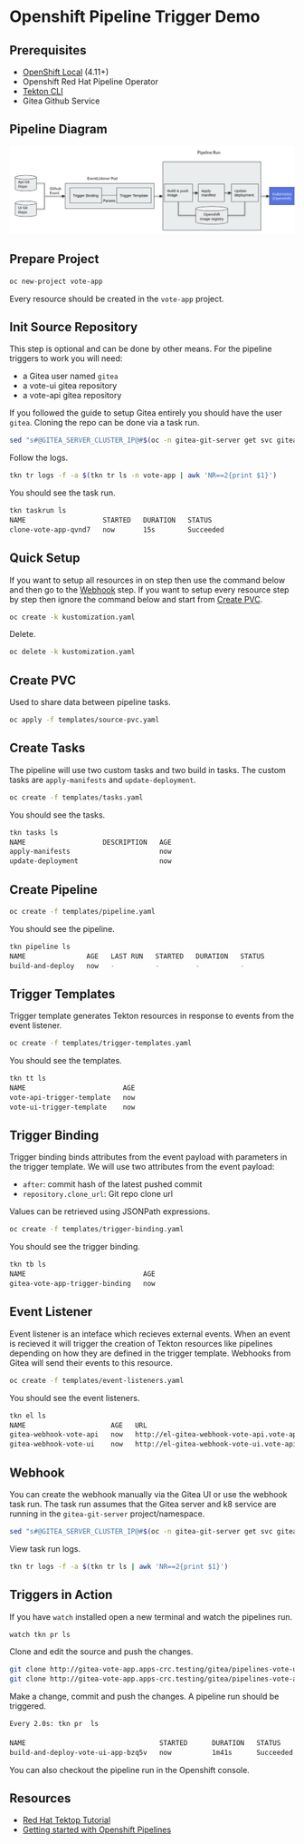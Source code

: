 # Openshift Pipeline Trigger Demo

## Prerequisites

- [OpenShift Local](https://developers.redhat.com/products/openshift-local/getting-started) (4.11+)
- Openshift Red Hat Pipeline Operator
- [Tekton CLI](https://github.com/tektoncd/cli)
- Gitea Github Service

## Pipeline Diagram

![pipeline-diagram](docs/pipeline-diagram.png)

## Prepare Project

```bash
oc new-project vote-app
```

Every resource should be created in the `vote-app` project.

## Init Source Repository

This step is optional and can be done by other means. For the pipeline triggers to work you will need:

- a Gitea user named `gitea`
- a vote-ui gitea repository
- a vote-api gitea repository

If you followed the guide to setup Gitea entirely you should have the user `gitea`. Cloning the repo can be done via a task run.

```bash
sed "s#@GITEA_SERVER_CLUSTER_IP@#$(oc -n gitea-git-server get svc gitea -o template --template='{{.spec.clusterIP}}')#g" templates/clone-vote-app-task-run.yaml | oc create -f -
```

Follow the logs.

```bash
tkn tr logs -f -a $(tkn tr ls -n vote-app | awk 'NR==2{print $1}')
```

You should see the task run.

```bash
tkn taskrun ls
NAME                   STARTED   DURATION   STATUS
clone-vote-app-qvnd7   now       15s        Succeeded
```

## Quick Setup

If you want to setup all resources in on step then use the command below and then go to the [Webhook](#webhook) step. If you want to setup every resource step by step then ignore the command below and start from [Create PVC](#create-pvc).

```bash
oc create -k kustomization.yaml
```

Delete.

```bash
oc delete -k kustomization.yaml
```

## Create PVC

Used to share data between pipeline tasks.

```bash
oc apply -f templates/source-pvc.yaml
```

## Create Tasks

The pipeline will use two custom tasks and two build in tasks. The custom tasks are `apply-manifests` and `update-deployment`.

```bash
oc create -f templates/tasks.yaml
```

You should see the tasks.

```bash
tkn tasks ls
NAME                   DESCRIPTION   AGE
apply-manifests                      now
update-deployment                    now
```

## Create Pipeline

```bash
oc create -f templates/pipeline.yaml
```

You should see the pipeline.

```bash
tkn pipeline ls
NAME               AGE   LAST RUN   STARTED   DURATION   STATUS
build-and-deploy   now   -          -         -          -
```

## Trigger Templates

Trigger template generates Tekton resources in response to events from the event listener.

```bash
oc create -f templates/trigger-templates.yaml
```

You should see the templates.

```bash
tkn tt ls
NAME                        AGE
vote-api-trigger-template   now
vote-ui-trigger-template    now
```

## Trigger Binding

Trigger binding binds attributes from the event payload with parameters in the trigger template. We will use two attributes from the event payload:

- `after`: commit hash of the latest pushed commit
- `repository.clone_url`: Git repo clone url

Values can be retrieved using JSONPath expressions.

```bash
oc create -f templates/trigger-binding.yaml
```

You should see the trigger binding.

```bash
tkn tb ls
NAME                             AGE
gitea-vote-app-trigger-binding   now
```

## Event Listener

Event listener is an inteface which recieves external events. When an event is recieved it will trigger the creation of Tekton resources like pipelines depending on how they are defined in the trigger template. Webhooks from Gitea will send their events to this resource.

```bash
oc create -f templates/event-listeners.yaml
```

You should see the event listeners.

```bash
tkn el ls
NAME                     AGE   URL                                                                AVAILABLE
gitea-webhook-vote-api   now   http://el-gitea-webhook-vote-api.vote-api.svc.cluster.local:8080   True
gitea-webhook-vote-ui    now   http://el-gitea-webhook-vote-ui.vote-api.svc.cluster.local:8080    True
```

## Webhook

You can create the webhook manually via the Gitea UI or use the webhook task run. The task run assumes that the Gitea server and k8 service are running in the `gitea-git-server` project/namespace.

```bash
sed "s#@GITEA_SERVER_CLUSTER_IP@#$(oc -n gitea-git-server get svc gitea -o template --template='{{.spec.clusterIP}}')#g" templates/gitea-webhook-task-run.yaml | oc create -f -
```

View task run logs.

```bash
tkn tr logs -f -a $(tkn tr ls | awk 'NR==2{print $1}')
```

## Triggers in Action

If you have `watch` installed open a new terminal and watch the pipelines run.

```bash
watch tkn pr ls
```

Clone and edit the source and push the changes.

```bash
git clone http://gitea-vote-app.apps-crc.testing/gitea/pipelines-vote-ui.git
git clone http://gitea-vote-app.apps-crc.testing/gitea/pipelines-vote-api.git
```

Make a change, commit and push the changes. A pipeline run should be triggered.

```bash
Every 2.0s: tkn pr  ls

NAME                                 STARTED      DURATION   STATUS
build-and-deploy-vote-ui-app-bzq5v   now          1m41s      Succeeded
```

You can also checkout the pipeline run in the Openshift console.

## Resources

- [Red Hat Tektop Tutorial](https://redhat-scholars.github.io/tekton-tutorial/tekton-tutorial/index.html)
- [Getting started with Openshift Pipelines](https://developers.redhat.com/learning/learn:openshift:develop-gitops/resource/resources:getting-started-openshift-pipelines)
